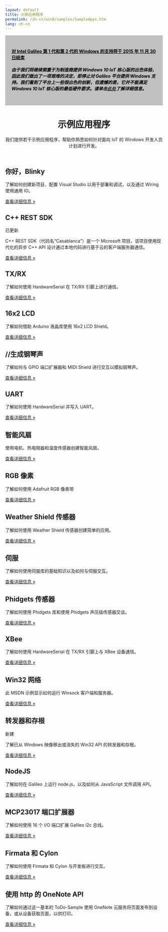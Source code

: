 ```yaml
---
layout: default
title: 示例应用程序
permalink: /zh-cn/win8/samples/SampleApps.htm
lang: zh-cn
---
```


<div class="row">
  <div class="col-xs-24">
    <div style="background-color:Silver; color:black; padding:20px;">
      <h4><u>对 Intel Galileo 第 1 代和第 2 代的 Windows 的支持将于 2015 年 11 月 30 日结束</u></h4>
      <p><h5>由于我们将继续侧重于为制造商提供 Windows 10 IoT 核心版的出色体验，因此我们做出了一项艰难的决定，即停止对 Galileo 平台提供 Windows 支持。我们看到了平台上一些很出色的创新，但遗憾的是，它并不能满足 Windows 10 IoT 核心版的最低硬件要求。请单击<a href="http://go.microsoft.com/fwlink/?LinkId=690091" target="_blank">此处</a>了解详细信息。</h5></p>
    </div>
  </div>
</div>
<div class="row">
  <div class="col-xs-24">
    <header class="page-title-header">
      <h1 class="page-title">示例应用程序</h1>
      <div class="page-subtitle">我们提供若干示例应用程序，帮助你熟悉如何针对面向 IoT 的 Windows 开发人员计划进行开发。</div>
    </header>
  </div>
</div>
<div class="row">
  <div class="col-md-8 col-xs-24">
    <h2>你好，Blinky</h2>
    <p>了解如何创建新项目、配置 Visual Studio 以用于部署和调试，以及通过 Wiring 使用通用 IO。</p>
    <p><a class="btn btn-default" href="HelloBlinky.htm" role="button">查看详细信息 »</a></p>
  </div>
  <div class="col-md-8 col-xs-24">
    <h2>C++ REST SDK</h2> <span class="label label-default">已更新</span>
    <p>C++ REST SDK（代码名“Casablanca”）是一个 Microsoft 项目，该项目使用现代化的异步 C++ API 设计通过本地代码进行基于云的客户端服务器通信。</p>
    <p><a class="btn btn-default" href="Casablanca.htm" role="button">查看详细信息 »</a></p>
  </div>
  <div class="col-md-8 col-xs-24">
    <h2>TX/RX</h2>
    <p>了解如何使用 HardwareSerial 在 TX/RX 引脚上进行通信。</p>
    <p><a class="btn btn-default" href="TXRX.htm" role="button">查看详细信息 »</a></p>
  </div>
</div>
<div class="row">
  <div class="col-md-8 col-xs-24">
    <h2>16x2 LCD</h2>
    <p>了解如何借助 Arduino 液晶库使用 16x2 LCD Shield。</p>
    <p><a class="btn btn-default" href="16x2LCD.htm" role="button">查看详细信息 »</a></p>
  </div>
  <div class="col-md-8 col-xs-24">
    <h2>//生成钢琴声</h2>
    <p>了解如何与 GPIO 端口扩展器和 MIDI Shield 进行交互以模拟钢琴声。</p>
    <p><a class="btn btn-default" href="https://github.com/ms-iot/piano" role="button">查看详细信息 »</a></p>
  </div>
  <div class="col-md-8 col-xs-24">
    <h2>UART</h2>
    <p>了解如何使用 HardwareSerial 并写入 UART。</p>
    <p><a class="btn btn-default" href="UART.htm" role="button">查看详细信息 »</a></p>
  </div>
</div>
<div class="row">
  <div class="col-md-8 col-xs-24">
    <h2>智能风扇</h2>
    <p>使用电机、热电阻器和温度传感器创建智能风扇。</p>
    <p><a class="btn btn-default" href="SmartFan.htm" role="button">查看详细信息 »</a></p>
  </div>
  <div class="col-md-8 col-xs-24">
    <h2>RGB 像素</h2>
    <p>了解如何使用 Adafruit RGB 像素带</p>
    <p><a class="btn btn-default" href="RGBPixel.htm" role="button">查看详细信息 »</a></p>
  </div>
  <div class="col-md-8 col-xs-24">
    <h2>Weather Shield 传感器</h2>
    <p>了解如何使用 Weather Shield 传感器创建简单的应用。</p>
    <p><a class="btn btn-default" href="WeatherShieldSample.htm" role="button">查看详细信息 »</a></p>
  </div>
</div>
<div class="row">
  <div class="col-md-8 col-xs-24">
    <h2>伺服</h2>
    <p>了解如何使用伺服库的基础知识以及如何与伺服交互。</p>
    <p><a class="btn btn-default" href="Servo.htm" role="button">查看详细信息 »</a></p>
  </div>
  <div class="col-md-8 col-xs-24">
    <h2>Phidgets 传感器</h2>
    <p>了解如何使用 Phidgets 库和使用 Phidgets 声压级传感器交谈。</p>
    <p><a class="btn btn-default" href="PhidgetsSensors.htm" role="button">查看详细信息 »</a></p>
  </div>
  <div class="col-md-8 col-xs-24">
    <h2>XBee</h2>
    <p>了解如何使用 HardwareSerial 在 TX/RX 引脚上与 XBee 设备通信。</p>
    <p><a class="btn btn-default" href="XBee.htm" role="button">查看详细信息 »</a></p>
  </div>
</div>
<div class="row">
  <div class="col-md-8 col-xs-24">
    <h2>Win32 网络</h2>
    <p>此 MSDN 示例显示如何运行 Winsock 客户端和服务器。</p>
    <p><a class="btn btn-default" href="http://msdn.microsoft.com/zh-cn/library/windows/desktop/ms737889(v=vs.85).aspx" role="button">查看详细信息 »</a></p>
  </div>
  <div class="col-md-8 col-xs-24">
    <h2>转发器和存根</h2>  <span class="label label-Info">新建</span>
    <p>了解已从 Windows 映像移出或消失的 Win32 API 的转发器和存根。</p>
    <p><a class="btn btn-default" href="Forwarders.htm" role="button">查看详细信息 »</a></p>
  </div>
  <div class="col-md-8 col-xs-24">
    <h2>NodeJS</h2>
    <p>了解如何在 Galileo 上运行 node.js，以及如何从 JavaScript 文件调用 API。</p>
    <p><a class="btn btn-default" href="NodeJS.htm" role="button">查看详细信息 »</a></p>
  </div>
</div>
<div class="row">
  <div class="col-md-8 col-xs-24">
    <h2>MCP23017 端口扩展器</h2>
    <p>了解如何使用 16 个 I/O 端口扩展 Galileo i2c 总线。</p>
    <p><a class="btn btn-default" href="MCP23017Sample.htm" role="button">查看详细信息 »</a></p>
  </div>
  <div class="col-md-8 col-xs-24">
    <h2>Firmata 和 Cylon</h2>
    <p>了解如何使用 Firmata 和 Cylon 与开发板进行交互。</p>
    <p><a class="btn btn-default" href="Firmata.htm" role="button">查看详细信息 »</a></p>
  </div>
  <div class="col-md-8 col-xs-24">
    <h2>使用 http 的 OneNote API</h2>
    <p>了解如何通过这一基本的 ToDo-Sample 使用 OneNote 云服务将页面发布到设备，或从设备获取页面，以供打印。</p>
    <p><a class="btn btn-default" href="TODO_Sample.htm" role="button">查看详细信息 »</a></p>
  </div>
</div>
